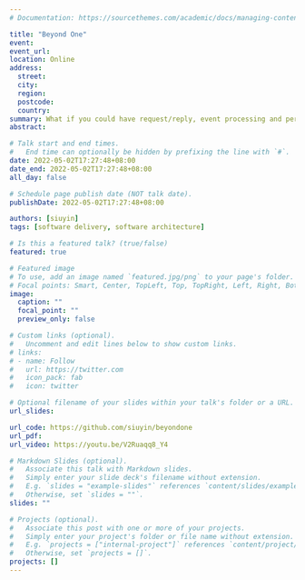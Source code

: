 ```yaml
---
# Documentation: https://sourcethemes.com/academic/docs/managing-content/

title: "Beyond One"
event:
event_url:
location: Online
address:
  street:
  city:
  region:
  postcode:
  country:
summary: What if you could have request/reply, event processing and persistence delivered as one executable binary?  And that executable can be built for all Go targets!
abstract:

# Talk start and end times.
#   End time can optionally be hidden by prefixing the line with `#`.
date: 2022-05-02T17:27:48+08:00
date_end: 2022-05-02T17:27:48+08:00
all_day: false

# Schedule page publish date (NOT talk date).
publishDate: 2022-05-02T17:27:48+08:00

authors: [siuyin]
tags: [software delivery, software architecture]

# Is this a featured talk? (true/false)
featured: true

# Featured image
# To use, add an image named `featured.jpg/png` to your page's folder. 
# Focal points: Smart, Center, TopLeft, Top, TopRight, Left, Right, BottomLeft, Bottom, BottomRight.
image:
  caption: ""
  focal_point: ""
  preview_only: false

# Custom links (optional).
#   Uncomment and edit lines below to show custom links.
# links:
# - name: Follow
#   url: https://twitter.com
#   icon_pack: fab
#   icon: twitter

# Optional filename of your slides within your talk's folder or a URL.
url_slides:

url_code: https://github.com/siuyin/beyondone
url_pdf:
url_video: https://youtu.be/V2Ruaqq8_Y4

# Markdown Slides (optional).
#   Associate this talk with Markdown slides.
#   Simply enter your slide deck's filename without extension.
#   E.g. `slides = "example-slides"` references `content/slides/example-slides.md`.
#   Otherwise, set `slides = ""`.
slides: ""

# Projects (optional).
#   Associate this post with one or more of your projects.
#   Simply enter your project's folder or file name without extension.
#   E.g. `projects = ["internal-project"]` references `content/project/deep-learning/index.md`.
#   Otherwise, set `projects = []`.
projects: []
---
```

